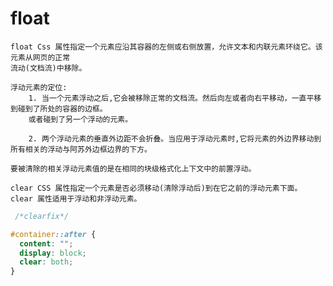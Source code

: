 # float

    float Css 属性指定一个元素应沿其容器的左侧或右侧放置，允许文本和内联元素环绕它。该元素从网页的正常
    流动(文档流)中移除。
    
    浮动元素的定位:
        1. 当一个元素浮动之后,它会被移除正常的文档流。然后向左或者向右平移动，一直平移到碰到了所处的容器的边框。
        或者碰到了另一个浮动的元素。
        
        2. 两个浮动元素的垂直外边距不会折叠。当应用于浮动元素时,它将元素的外边界移动到所有相关的浮动与阿苏外边框边界的下方。
        
    要被清除的相关浮动元素值的是在相同的块级格式化上下文中的前置浮动。
            
    clear CSS 属性指定一个元素是否必须移动(清除浮动后)到在它之前的浮动元素下面。
    clear 属性适用于浮动和非浮动元素。
    
```css
 /*clearfix*/

#container::after { 
  content: "";
  display: block; 
  clear: both;
}
```